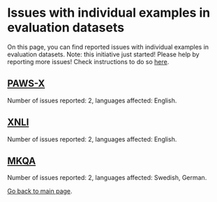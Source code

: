 # Issues with individual examples in evaluation datasets

On this page, you can find reported issues with individual examples in evaluation datasets.
Note: this initiative just started!
Please help by reporting more issues!
Check instructions to do so [here](https://github.com/dieuwkehupkes/that_is_good_data#reporting-issues-with-individual-examples-in-evaluation-datasets).

## [PAWS-X](reported_issues/PAWS-X.csv)

Number of issues reported: 2, languages affected: English.

## [XNLI](reported_issues/XNLI.csv)

Number of issues reported: 2, languages affected: English.

## [MKQA](reported_issues/MKQA.csv)

Number of issues reported: 2, languages affected: Swedish, German.


[Go back to main page](https://github.com/dieuwkehupkes/that_is_good_data).
